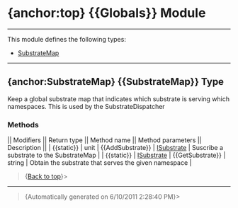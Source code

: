 # {anchor:top} {{Globals}} Module
----
This module defines the following types:
* [SubstrateMap](Globals-Module#SubstrateMap)
----
## {anchor:SubstrateMap} {{SubstrateMap}} Type
Keep a global substrate map that indicates which substrate is serving which namespaces. This is used by the SubstrateDispatcher

### Methods
|| Modifiers || Return type || Method name || Method parameters || Description ||
| {{static}} | unit | {{AddSubstrate}} | [ISubstrate](Interfaces-Module#ISubstrate) | Suscribe a substrate to the SubstrateMap |
| {{static}} | [ISubstrate](Interfaces-Module#ISubstrate) | {{GetSubstrate}} | string | Obtain the substrate that serves the given namespace |
>{[Back to top](#top)}>
----
>{Automatically generated on 6/10/2011 2:28:40 PM}>
